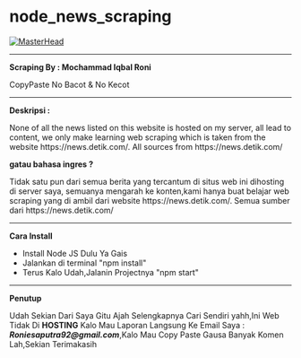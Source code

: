 ﻿# node_news_scraping

[![MasterHead](https://storage.googleapis.com/kampusmerdeka_kemdikbud_go_id/mitra/mitra_e88d00b1-d779-4f49-9917-637b17b2d010.png)](https://github.com/iqbalroni)
<hr>
<b align="center">Scraping By : Mochammad Iqbal Roni</b>
<p>CopyPaste No Bacot & No Kecot</p>
<hr>
<b>Deskripsi :</b>
<p align="left">
None of all the news listed on this website is hosted on my server, all lead to content, we only make learning web scraping which is taken from the website https://news.detik.com/.
All sources from https://news.detik.com/
</p>
<b>gatau bahasa ingres ?</b>
<p align="left">
Tidak satu pun dari semua berita yang tercantum di situs web ini dihosting di server saya, semuanya mengarah ke konten,kami hanya buat belajar web scraping yang di ambil dari website https://news.detik.com/. 
Semua sumber dari https://news.detik.com/
</p>
<hr>
<b>Cara Install</b>
<ul>
  <li>Install Node JS Dulu Ya Gais</li>
  <li>Jalankan di terminal "npm install"</li>
  <li>Terus Kalo Udah,Jalanin Projectnya "npm start"</li>
</ul>
<hr>
<b>Penutup</b>
<p>Udah Sekian Dari Saya Gitu Ajah Selengkapnya Cari Sendiri yahh,Ini Web Tidak Di <b>HOSTING</b> Kalo Mau Laporan Langsung Ke Email Saya : <b><i>Roniesaputra92@gmail.com</i></b>,Kalo Mau Copy Paste Gausa Banyak Komen Lah,Sekian Terimakasih</p>
